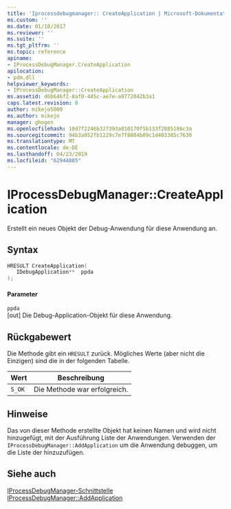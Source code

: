```yaml
---
title: 'Iprocessdebugmanager:: CreateApplication | Microsoft-Dokumentation'
ms.custom: ''
ms.date: 01/18/2017
ms.reviewer: ''
ms.suite: ''
ms.tgt_pltfrm: ''
ms.topic: reference
apiname:
- IProcessDebugManager.CreateApplication
apilocation:
- pdm.dll
helpviewer_keywords:
- IProcessDebugManager::CreateApplication
ms.assetid: d6b646f2-8af0-445c-ae7e-a9772042b3a1
caps.latest.revision: 8
author: mikejo5000
ms.author: mikejo
manager: ghogen
ms.openlocfilehash: 10d7f2246b327393a810170f5b133f2885186c3a
ms.sourcegitcommit: 94b3a052fb1229c7e7f8804b09c1d403385c7630
ms.translationtype: MT
ms.contentlocale: de-DE
ms.lasthandoff: 04/23/2019
ms.locfileid: "62944805"
---
```

# <a name="iprocessdebugmanagercreateapplication"></a>IProcessDebugManager::CreateApplication
Erstellt ein neues Objekt der Debug-Anwendung für diese Anwendung an.  
  
## <a name="syntax"></a>Syntax  
  
```cpp
HRESULT CreateApplication(  
   IDebugApplication**  ppda  
);  
```  
  
#### <a name="parameters"></a>Parameter  
 `ppda`  
 [out] Die Debug-Application-Objekt für diese Anwendung.  
  
## <a name="return-value"></a>Rückgabewert  
 Die Methode gibt ein `HRESULT` zurück. Mögliches Werte (aber nicht die Einzigen) sind die in der folgenden Tabelle.  
  
|Wert|Beschreibung|  
|-----------|-----------------|  
|`S_OK`|Die Methode war erfolgreich.|  
  
## <a name="remarks"></a>Hinweise  
 Das von dieser Methode erstellte Objekt hat keinen Namen und wird nicht hinzugefügt, mit der Ausführung Liste der Anwendungen. Verwenden der `IProcessDebugManager::AddApplication` um die Anwendung debuggen, um die Liste der hinzuzufügen.  
  
## <a name="see-also"></a>Siehe auch  
 [IProcessDebugManager-Schnittstelle](../../winscript/reference/iprocessdebugmanager-interface.md)   
 [IProcessDebugManager::AddApplication](../../winscript/reference/iprocessdebugmanager-addapplication.md)